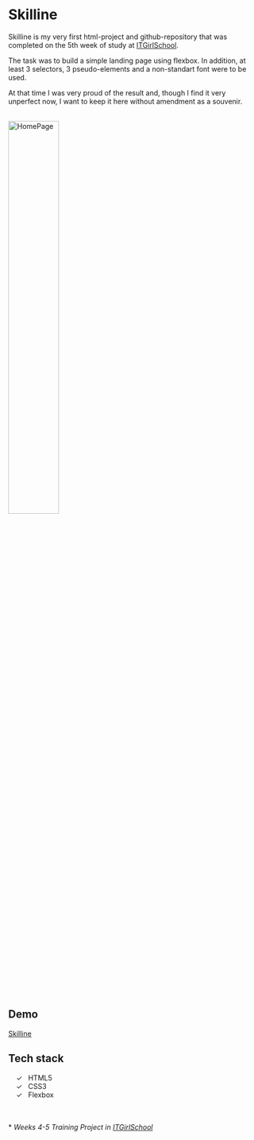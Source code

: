 # Skilline

Skilline is my very first html-project and github-repository that was completed on the 5th week of study at [ITGirlSchool].

The task was to build a simple landing page using flexbox. In addition, at least 3 selectors, 3 pseudo-elements and a non-standart font were to be used.

At that time I was very proud of the result and, though I find it very unperfect now, I want to keep it here without amendment as a souvenir.

<br>
<img width="45%" alt="HomePage" src="../main/assets/images/captureweb.png">

## Demo
[Skilline]

## Tech stack

&nbsp;&nbsp;&nbsp;&nbsp;&check;&nbsp;&nbsp; HTML5<br>
&nbsp;&nbsp;&nbsp;&nbsp;&check;&nbsp;&nbsp; CSS3<br>
&nbsp;&nbsp;&nbsp;&nbsp;&check;&nbsp;&nbsp; Flexbox<br>

<br><br> 
\* _Weeks 4-5 Training Project in [ITGirlSchool]_ 
  

   [ITGirlSchool]: <https://itgirlschool.com/en>
   [Skilline]: <https://alenagm.github.io/Skilline/>
